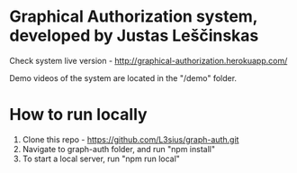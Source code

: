 # Graphical Authorization system, developed by Justas Leščinskas

Check system live version - http://graphical-authorization.herokuapp.com/

Demo videos of the system are located in the "/demo" folder.

# How to run locally

1. Clone this repo - https://github.com/L3sius/graph-auth.git
2. Navigate to graph-auth folder, and run "npm install"
3. To start a local server, run "npm run local"
